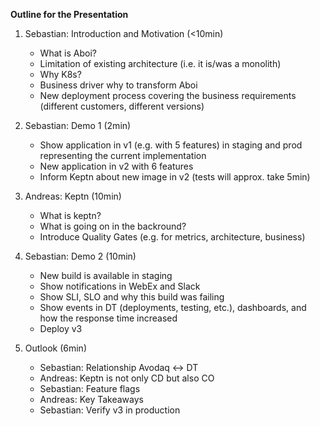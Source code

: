 **Outline for the Presentation**

1. Sebastian: Introduction and Motivation (<10min)
    - What is Aboi?
    - Limitation of existing architecture (i.e. it is/was a monolith)
    - Why K8s?
    - Business driver why to transform Aboi
    - New deployment process covering the business requirements (different customers, different versions) 

1. Sebastian: Demo 1 (2min)
    - Show application in v1 (e.g. with 5 features) in staging and prod representing the current implementation
    - New application in v2 with 6 features 
    - Inform Keptn about new image in v2 (tests will approx. take 5min)

1. Andreas: Keptn (10min)
    - What is keptn?
    - What is going on in the backround?
    - Introduce Quality Gates (e.g. for metrics, architecture, business)

1. Sebastian: Demo 2 (10min)
    - New build is available in staging
    - Show notifications in WebEx and Slack
    - Show SLI, SLO and why this build was failing
    - Show events in DT (deployments, testing, etc.), dashboards, and how the response time increased
    - Deploy v3

1. Outlook (6min)
    - Sebastian: Relationship Avodaq <-> DT
    - Andreas: Keptn is not only CD but also CO
    - Sebastian: Feature flags
    - Andreas: Key Takeaways
    - Sebastian: Verify v3 in production 
